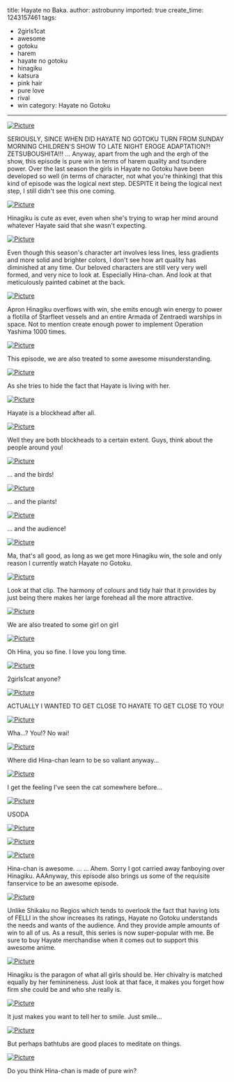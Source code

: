 title: Hayate no Baka.
author: astrobunny
imported: true
create_time: 1243157461
tags:
- 2girls1cat
- awesome
- gotoku
- harem
- hayate no gotoku
- hinagiku
- katsura
- pink hair
- pure love
- rival
- win
category: Hayate no Gotoku
---
 [![](wp-uploads/2009/05/wpid-ss-eclipse-hayate-no-gotoku-2nd-season-07-1280x720-h264-d1132993-0-500x281.jpg "Picture")](/images/wp-uploads/2009/05/wpid-ss-eclipse-hayate-no-gotoku-2nd-season-07-1280x720-h264-d1132993-0.jpg)  
  
SERIOUSLY, SINCE WHEN DID HAYATE NO GOTOKU TURN FROM SUNDAY MORNING CHILDREN'S SHOW TO LATE NIGHT EROGE ADAPTATION?! ZETSUBOUSHITA!!! ... Anyway, apart from the ugh and the ergh of the show, this episode is pure win in terms of harem quality and tsundere power. Over the last season the girls in Hayate no Gotoku have been developed so well (in terms of character, not what you're thinking) that this kind of episode was the logical next step. DESPITE it being the logical next step, I still didn't see this one coming.  
<!--more-->  
 [![](wp-uploads/2009/05/wpid-ss-eclipse-hayate-no-gotoku-2nd-season-07-1280x720-h264-d1132993-2-500x281.jpg "Picture")](/images/wp-uploads/2009/05/wpid-ss-eclipse-hayate-no-gotoku-2nd-season-07-1280x720-h264-d1132993-2.jpg)  
  
Hinagiku is cute as ever, even when she's trying to wrap her mind around whatever Hayate said that she wasn't expecting.  
  
 [![](wp-uploads/2009/05/wpid-ss-eclipse-hayate-no-gotoku-2nd-season-07-1280x720-h264-d1132993-3-500x281.jpg "Picture")](/images/wp-uploads/2009/05/wpid-ss-eclipse-hayate-no-gotoku-2nd-season-07-1280x720-h264-d1132993-3.jpg)  
  
Even though this season's character art involves less lines, less gradients and more solid and brighter colors, I don't see how art quality has diminished at any time. Our beloved characters are still very very well formed, and very nice to look at. Especially Hina-chan. And look at that meticulously painted cabinet at the back.  
  
 [![](wp-uploads/2009/05/wpid-ss-eclipse-hayate-no-gotoku-2nd-season-07-1280x720-h264-d1132993-8-500x281.jpg "Picture")](/images/wp-uploads/2009/05/wpid-ss-eclipse-hayate-no-gotoku-2nd-season-07-1280x720-h264-d1132993-8.jpg)  
  
Apron Hinagiku overflows with win, she emits enough win energy to power a flotilla of Starfleet vessels and an entire Armada of Zentraedi warships in space. Not to mention create enough power to implement Operation Yashima 1000 times.  
  
 [![](wp-uploads/2009/05/wpid-ss-eclipse-hayate-no-gotoku-2nd-season-07-1280x720-h264-d1132993-15-500x281.jpg "Picture")](/images/wp-uploads/2009/05/wpid-ss-eclipse-hayate-no-gotoku-2nd-season-07-1280x720-h264-d1132993-15.jpg)  
  
This episode, we are also treated to some awesome misunderstanding.  
  
 [![](wp-uploads/2009/05/wpid-ss-eclipse-hayate-no-gotoku-2nd-season-07-1280x720-h264-d1132993-16-500x281.jpg "Picture")](/images/wp-uploads/2009/05/wpid-ss-eclipse-hayate-no-gotoku-2nd-season-07-1280x720-h264-d1132993-16.jpg)  
  
As she tries to hide the fact that Hayate is living with her.  
  
 [![](wp-uploads/2009/05/wpid-ss-eclipse-hayate-no-gotoku-2nd-season-07-1280x720-h264-d1132993-17-500x281.jpg "Picture")](/images/wp-uploads/2009/05/wpid-ss-eclipse-hayate-no-gotoku-2nd-season-07-1280x720-h264-d1132993-17.jpg)  
  
Hayate is a blockhead after all.  
  
 [![](wp-uploads/2009/05/wpid-ss-eclipse-hayate-no-gotoku-2nd-season-07-1280x720-h264-d1132993-5-500x281.jpg "Picture")](/images/wp-uploads/2009/05/wpid-ss-eclipse-hayate-no-gotoku-2nd-season-07-1280x720-h264-d1132993-5.jpg)  
  
Well they are both blockheads to a certain extent. Guys, think about the people around you!  
  
 [![](wp-uploads/2009/05/wpid-ss-eclipse-hayate-no-gotoku-2nd-season-07-1280x720-h264-d1132993-7-500x281.jpg "Picture")](/images/wp-uploads/2009/05/wpid-ss-eclipse-hayate-no-gotoku-2nd-season-07-1280x720-h264-d1132993-7.jpg)  
  
... and the birds!  
  
 [![](wp-uploads/2009/05/wpid-ss-eclipse-hayate-no-gotoku-2nd-season-07-1280x720-h264-d1132993-12-500x281.jpg "Picture")](/images/wp-uploads/2009/05/wpid-ss-eclipse-hayate-no-gotoku-2nd-season-07-1280x720-h264-d1132993-12.jpg)  
  
... and the plants!  
  
 [![](wp-uploads/2009/05/wpid-hayatekyun-500x375.jpg "Picture")](/images/wp-uploads/2009/05/wpid-hayatekyun.jpg)  
  
... and the audience!  
  
 [![](wp-uploads/2009/05/wpid-ss-eclipse-hayate-no-gotoku-2nd-season-07-1280x720-h264-d1132993-14-500x281.jpg "Picture")](/images/wp-uploads/2009/05/wpid-ss-eclipse-hayate-no-gotoku-2nd-season-07-1280x720-h264-d1132993-14.jpg)  
  
Ma, that's all good, as long as we get more Hinagiku win, the sole and only reason I currently watch Hayate no Gotoku.  
  
 [![](wp-uploads/2009/05/wpid-ss-eclipse-hayate-no-gotoku-2nd-season-07-1280x720-h264-d1132993-13-500x281.jpg "Picture")](/images/wp-uploads/2009/05/wpid-ss-eclipse-hayate-no-gotoku-2nd-season-07-1280x720-h264-d1132993-13.jpg)  
  
Look at that clip. The harmony of colours and tidy hair that it provides by just being there makes her large forehead all the more attractive.  
  
 [![](wp-uploads/2009/05/wpid-ss-eclipse-hayate-no-gotoku-2nd-season-07-1280x720-h264-d1132993-20-500x281.jpg "Picture")](/images/wp-uploads/2009/05/wpid-ss-eclipse-hayate-no-gotoku-2nd-season-07-1280x720-h264-d1132993-20.jpg)  
  
We are also treated to some girl on girl  
  
 [![](wp-uploads/2009/05/wpid-ss-eclipse-hayate-no-gotoku-2nd-season-07-1280x720-h264-d1132993-21-500x281.jpg "Picture")](/images/wp-uploads/2009/05/wpid-ss-eclipse-hayate-no-gotoku-2nd-season-07-1280x720-h264-d1132993-21.jpg)  
  
Oh Hina, you so fine. I love you long time.  
  
 [![](wp-uploads/2009/05/wpid-ss-eclipse-hayate-no-gotoku-2nd-season-07-1280x720-h264-d1132993-22-500x281.jpg "Picture")](/images/wp-uploads/2009/05/wpid-ss-eclipse-hayate-no-gotoku-2nd-season-07-1280x720-h264-d1132993-22.jpg)  
  
2girls1cat anyone?  
  
 [![](wp-uploads/2009/05/wpid-ss-eclipse-hayate-no-gotoku-2nd-season-07-1280x720-h264-d1132993-23-500x281.jpg "Picture")](/images/wp-uploads/2009/05/wpid-ss-eclipse-hayate-no-gotoku-2nd-season-07-1280x720-h264-d1132993-23.jpg)  
  
ACTUALLY I WANTED TO GET CLOSE TO HAYATE TO GET CLOSE TO YOU!  
  
 [![](wp-uploads/2009/05/wpid-ss-eclipse-hayate-no-gotoku-2nd-season-07-1280x720-h264-d1132993-24-500x281.jpg "Picture")](/images/wp-uploads/2009/05/wpid-ss-eclipse-hayate-no-gotoku-2nd-season-07-1280x720-h264-d1132993-24.jpg)  
  
Wha...? You!? No wai!  
  
 [![](wp-uploads/2009/05/wpid-ss-eclipse-hayate-no-gotoku-2nd-season-07-1280x720-h264-d1132993-25-500x281.jpg "Picture")](/images/wp-uploads/2009/05/wpid-ss-eclipse-hayate-no-gotoku-2nd-season-07-1280x720-h264-d1132993-25.jpg)  
  
Where did Hina-chan learn to be so valiant anyway...  
  
 [![](wp-uploads/2009/05/wpid-ss-eclipse-hayate-no-gotoku-2nd-season-07-1280x720-h264-d1132993-26-500x281.jpg "Picture")](/images/wp-uploads/2009/05/wpid-ss-eclipse-hayate-no-gotoku-2nd-season-07-1280x720-h264-d1132993-26.jpg)  
  
I get the feeling I've seen the cat somewhere before...  
  
 [![](wp-uploads/2009/05/wpid-ss-eclipse-hayate-no-gotoku-2nd-season-07-1280x720-h264-d1132993-27-500x281.jpg "Picture")](/images/wp-uploads/2009/05/wpid-ss-eclipse-hayate-no-gotoku-2nd-season-07-1280x720-h264-d1132993-27.jpg)  
  
USODA  
  
 [![](wp-uploads/2009/05/wpid-ss-eclipse-hayate-no-gotoku-2nd-season-07-1280x720-h264-d1132993-28-500x281.jpg "Picture")](/images/wp-uploads/2009/05/wpid-ss-eclipse-hayate-no-gotoku-2nd-season-07-1280x720-h264-d1132993-28.jpg)  
  
 [![](wp-uploads/2009/05/wpid-ss-eclipse-hayate-no-gotoku-2nd-season-07-1280x720-h264-d1132993-29-500x281.jpg "Picture")](/images/wp-uploads/2009/05/wpid-ss-eclipse-hayate-no-gotoku-2nd-season-07-1280x720-h264-d1132993-29.jpg)  
  
 [![](wp-uploads/2009/05/wpid-ss-eclipse-hayate-no-gotoku-2nd-season-07-1280x720-h264-d1132993-30-500x281.jpg "Picture")](/images/wp-uploads/2009/05/wpid-ss-eclipse-hayate-no-gotoku-2nd-season-07-1280x720-h264-d1132993-30.jpg)  
  
Hina-chan is awesome. ... ... Ahem. Sorry I got carried away fanboying over Hinagiku. AAAnyway, this episode also brings us some of the requisite fanservice to be an awesome episode.  
  
 [![](wp-uploads/2009/05/wpid-ss-eclipse-hayate-no-gotoku-2nd-season-07-1280x720-h264-d1132993-32-500x281.jpg "Picture")](/images/wp-uploads/2009/05/wpid-ss-eclipse-hayate-no-gotoku-2nd-season-07-1280x720-h264-d1132993-32.jpg)  
  
Unlike Shikaku no Regios which tends to overlook the fact that having lots of FELLI in the show increases its ratings, Hayate no Gotoku understands the needs and wants of the audience. And they provide ample amounts of win to all of us. As a result, this series is now super-popular with me. Be sure to buy Hayate merchandise when it comes out to support this awesome anime.  
  
 [![](wp-uploads/2009/05/wpid-ss-eclipse-hayate-no-gotoku-2nd-season-07-1280x720-h264-d1132993-33-500x281.jpg "Picture")](/images/wp-uploads/2009/05/wpid-ss-eclipse-hayate-no-gotoku-2nd-season-07-1280x720-h264-d1132993-33.jpg)  
  
Hinagiku is the paragon of what all girls should be. Her chivalry is matched equally by her feminineness. Just look at that face, it makes you forget how firm she could be and who she really is.  
  
 [![](wp-uploads/2009/05/wpid-ss-eclipse-hayate-no-gotoku-2nd-season-07-1280x720-h264-d1132993-34-500x281.jpg "Picture")](/images/wp-uploads/2009/05/wpid-ss-eclipse-hayate-no-gotoku-2nd-season-07-1280x720-h264-d1132993-34.jpg)  
  
It just makes you want to tell her to smile. Just smile...  
  
 [![](wp-uploads/2009/05/wpid-ss-eclipse-hayate-no-gotoku-2nd-season-07-1280x720-h264-d1132993-35-500x281.jpg "Picture")](/images/wp-uploads/2009/05/wpid-ss-eclipse-hayate-no-gotoku-2nd-season-07-1280x720-h264-d1132993-35.jpg)  
  
But perhaps bathtubs are good places to meditate on things.  
  
 [![](wp-uploads/2009/05/wpid-ss-eclipse-hayate-no-gotoku-2nd-season-07-1280x720-h264-d1132993-36-500x281.jpg "Picture")](/images/wp-uploads/2009/05/wpid-ss-eclipse-hayate-no-gotoku-2nd-season-07-1280x720-h264-d1132993-36.jpg)  
  
Do you think Hina-chan is made of pure win?